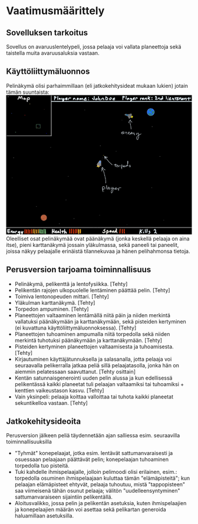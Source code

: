 # Vaatimusmäärittely

## Sovelluksen tarkoitus

Sovellus on avaruuslentelypeli, jossa pelaaja voi vallata planeettoja sekä taistella muita avaruusaluksia vastaan.

## Käyttöliittymäluonnos

Pelinäkymä olisi parhaimmillaan (eli jatkokehitysideat mukaan lukien) jotain tämän suuntaista:
<img src="https://github.com/Jakoviz/ot-harjoitustyo/blob/master/dokumentaatio/Pelinakyma.jpg">
Oleelliset osat pelinäkymää ovat päänäkymä (jonka keskellä pelaaja on aina itse), pieni karttanäkymä jossain yläkulmassa, sekä paneeli tai paneelit, joissa näkyy pelaajalle erinäistä tilannekuvaa ja hänen pelihahmonsa tietoja.

## Perusversion tarjoama toiminnallisuus
- Pelinäkymä, pelikenttä ja lentofysiikka. [Tehty]
- Pelikentän rajojen ulkopuolelle lentäminen päättää pelin. [Tehty]
- Toimiva lentonopeuden mittari. [Tehty]
- Yläkulman karttanäkymä. [Tehty]
- Torpedon ampuminen. [Tehty]
- Planeettojen valtaaminen lentämällä niitä päin ja niiden merkintä vallatuksi päänäkymään ja karttanäkymään, sekä pisteiden kertyminen (ei kuvattuna käyttöliittymäluonnoksessa). [Tehty]
- Planeettojen tuhoaminen ampumalla niitä torpedolla sekä niiden merkintä tuhotuksi päänäkymään ja karttanäkymään. [Tehty]
- Pisteiden kertyminen planeettojen valtaamisesta ja tuhoamisesta. [Tehty]
- Kirjautuminen käyttäjätunnuksella ja salasanalla, jotta pelaaja voi seuraavalla pelikerralla jatkaa peliä sillä pelaajatasolla, jonka hän on aiemmin pelatessaan saavuttanut. [Tehty osittain]
- Kentän satunnaisgenerointi uuden pelin alussa ja kun edellisessä pelikentässä kaikki planeetat tuli pelaajan valtaamiksi tai tuhoamiksi + kenttien vaikeustason kasvu. [Tehty]
- Vain yksinpeli: pelaaja koittaa valloittaa tai tuhota kaikki planeetat sekuntikelloa vastaan. [Tehty]

## Jatkokehitysideoita

Perusversion jälkeen peliä täydennetään ajan salliessa esim. seuraavilla toiminnallisuuksilla
- "Tyhmät" konepelaajat, jotka esim. lentävät sattumanvaraisesti ja osuessaan pelaajaan päättävät pelin; konepelaajan tuhoaminen torpedolla tuo pisteitä.
- Tuki kahdelle ihmispelaajalle, jolloin pelimoodi olisi erilainen, esim.: torpedolla osuminen ihmispelaajaan kuluttaa tämän "elämäpisteitä"; kun pelaajan elämäpisteet ehtyvät, pelaaja tuhoutuu, mistä "tappopisteen" saa viimeisenä tähän osunut pelaaja; välitön "uudelleensyntyminen" sattumanvaraiseen sijaintiin pelikentällä.
- Aloitusvalikko, jossa pelin ja pelikentän asetuksia, kuten ihmispelaajien ja konepelaajien määrän voi asettaa sekä pelikartan generoida haluamillaan asetuksilla.
